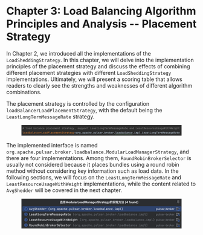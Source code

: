# Chapter 3: Load Balancing Algorithm Principles and Analysis -- Placement Strategy

In Chapter 2, we introduced all the implementations of the `LoadSheddingStrategy`. In this chapter, we will delve into the implementation principles of the placement strategy and discuss the effects of combining different placement strategies with different `LoadSheddingStrategy` implementations. Ultimately, we will present a scoring table that allows readers to clearly see the strengths and weaknesses of different algorithm combinations.

&#x20;

The placement strategy is controlled by the configuration `loadBalancerLoadPlacementStrategy`, with the default being the `LeastLongTermMessageRate` strategy.

<figure><img src="../.gitbook/assets/image (33).png" alt=""><figcaption></figcaption></figure>

The implemented interface is named `org.apache.pulsar.broker.loadbalance.ModularLoadManagerStrategy`, and there are four implementations. Among them, `RoundRobinBrokerSelector` is usually not considered because it places bundles using a round robin method without considering key information such as load data. In the following sections, we will focus on the `LeastLongTermMessageRate` and `LeastResourceUsageWithWeight` implementations, while the content related to `AvgShedder` will be covered in the next chapter.

<figure><img src="../.gitbook/assets/image (34).png" alt=""><figcaption></figcaption></figure>













